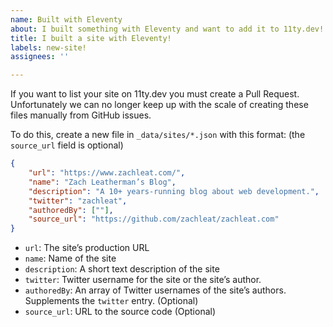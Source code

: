 ```yaml
---
name: Built with Eleventy
about: I built something with Eleventy and want to add it to 11ty.dev!
title: I built a site with Eleventy!
labels: new-site!
assignees: ''

---
```

If you want to list your site on 11ty.dev you must create a Pull Request. Unfortunately we can no longer keep up with the scale of creating these files manually from GitHub issues.

To do this, create a new file in `_data/sites/*.json` with this format: (the `source_url` field is optional)

```json
{
	"url": "https://www.zachleat.com/",
	"name": "Zach Leatherman’s Blog",
	"description": "A 10+ years-running blog about web development.",
	"twitter": "zachleat",
	"authoredBy": [""],
	"source_url": "https://github.com/zachleat/zachleat.com"
}
```

* `url`: The site’s production URL
* `name`: Name of the site
* `description`: A short text description of the site
* `twitter`: Twitter username for the site or the site’s author.
* `authoredBy`: An array of Twitter usernames of the site’s authors. Supplements the `twitter` entry. (Optional)
* `source_url`: URL to the source code (Optional)
